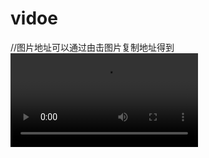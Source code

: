 # vidoe

//图片地址可以通过由击图片复制地址得到
![video](https://github.com/hector678933/vidoe/blob/main/gog_mt_hans_new_year_comp.2c3b29db1de68cc70803.mp4?raw=true)
